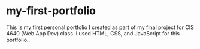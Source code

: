 # my-first-portfolio
This is my first personal portfolio I created as part of my final project for CIS 4640 (Web App Dev) class. I used HTML, CSS, and JavaScript for this portfolio..
